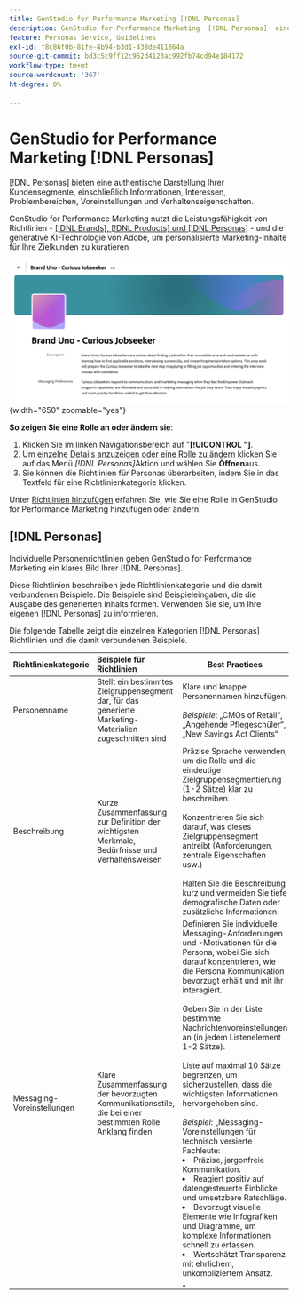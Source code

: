 ```yaml
---
title: GenStudio for Performance Marketing [!DNL Personas]
description: GenStudio for Performance Marketing  [!DNL Personas]  eine wahre Darstellung Ihrer Kundensegmente, in der deren Interessen, Probleme, Vorlieben und Verhaltenseigenschaften erfasst werden.
feature: Personas Service, Guidelines
exl-id: f8c86f0b-81fe-4b94-b3d1-438de411864a
source-git-commit: bd3c5c9ff12c962d4123ac992fb74cd94e184172
workflow-type: tm+mt
source-wordcount: '367'
ht-degree: 0%

---
```


# GenStudio for Performance Marketing [!DNL Personas]

[!DNL Personas] bieten eine authentische Darstellung Ihrer Kundensegmente, einschließlich Informationen, Interessen, Problembereichen, Voreinstellungen und Verhaltenseigenschaften.

GenStudio for Performance Marketing nutzt die Leistungsfähigkeit von Richtlinien - [[!DNL Brands],  [!DNL Products] und  [!DNL Personas]](overview.md) - und die generative KI-Technologie von Adobe, um personalisierte Marketing-Inhalte für Ihre Zielkunden zu kuratieren&#x200B;

![[!DNL Personas] Richtlinien in GenStudio for Performance Marketing](/help/assets/personas-guidelines.png){width="650" zoomable="yes"}

**So zeigen Sie eine Rolle an oder ändern sie**:

1. Klicken Sie im linken Navigationsbereich auf &quot;**[!UICONTROL &quot;]**.
1. Um [einzelne Details anzuzeigen oder eine Rolle zu ändern](add-guidelines.md#manage-personas) klicken Sie auf das Menü _[!DNL Personas]_&#x200B;Aktion und wählen Sie **Öffnen**&#x200B;aus.
1. Sie können die Richtlinien für Personas überarbeiten, indem Sie in das Textfeld für eine Richtlinienkategorie klicken.

Unter [Richtlinien hinzufügen](add-guidelines.md) erfahren Sie, wie Sie eine Rolle in GenStudio for Performance Marketing hinzufügen oder ändern.

## [!DNL Personas]

Individuelle Personenrichtlinien geben GenStudio for Performance Marketing ein klares Bild Ihrer [!DNL Personas].

Diese Richtlinien beschreiben jede Richtlinienkategorie und die damit verbundenen Beispiele. Die Beispiele sind Beispieleingaben, die die Ausgabe des generierten Inhalts formen. Verwenden Sie sie, um Ihre eigenen [!DNL Personas] zu informieren.

Die folgende Tabelle zeigt die einzelnen Kategorien [!DNL Personas] Richtlinien und die damit verbundenen Beispiele.

| Richtlinienkategorie | Beispiele für Richtlinien | Best Practices |
| ------------------| :---------- |-------------|
| Personenname | Stellt ein bestimmtes Zielgruppensegment dar, für das generierte Marketing-Materialien zugeschnitten sind | Klare und knappe Personennamen hinzufügen.<br><br>_Beispiele_: „CMOs of Retail“, „Angehende Pflegeschüler“, „New Savings Act Clients“ |
| Beschreibung | Kurze Zusammenfassung zur Definition der wichtigsten Merkmale, Bedürfnisse und Verhaltensweisen | Präzise Sprache verwenden, um die Rolle und die eindeutige Zielgruppensegmentierung (1-2 Sätze) klar zu beschreiben.<br><br>Konzentrieren Sie sich darauf, was dieses Zielgruppensegment antreibt (Anforderungen, zentrale Eigenschaften usw.)<br><br>Halten Sie die Beschreibung kurz und vermeiden Sie tiefe demografische Daten oder zusätzliche Informationen. |
| Messaging-Voreinstellungen | Klare Zusammenfassung der bevorzugten Kommunikationsstile, die bei einer bestimmten Rolle Anklang finden | Definieren Sie individuelle Messaging-Anforderungen und -Motivationen für die Persona, wobei Sie sich darauf konzentrieren, wie die Persona Kommunikation bevorzugt erhält und mit ihr interagiert.<br><br>Geben Sie in der Liste bestimmte Nachrichtenvoreinstellungen an (in jedem Listenelement 1-2 Sätze).<br><br>Liste auf maximal 10 Sätze begrenzen, um sicherzustellen, dass die wichtigsten Informationen hervorgehoben sind.<br><br>_Beispiel_: „Messaging-Voreinstellungen für technisch versierte Fachleute:<li>Präzise, jargonfreie Kommunikation.</li><li>Reagiert positiv auf datengesteuerte Einblicke und umsetzbare Ratschläge.</li><li>Bevorzugt visuelle Elemente wie Infografiken und Diagramme, um komplexe Informationen schnell zu erfassen.</li><li>Wertschätzt Transparenz mit ehrlichem, unkompliziertem Ansatz.</li>„ |
